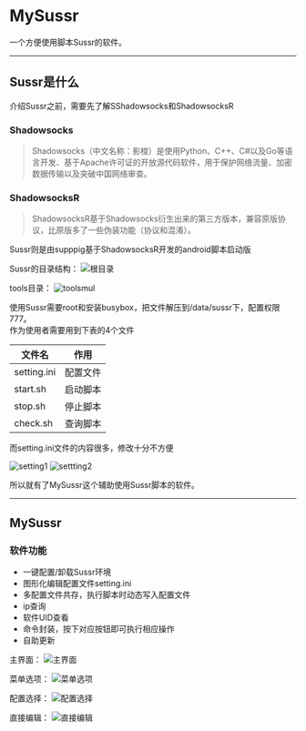 # MySussr
一个方便使用脚本Sussr的软件。
***
## Sussr是什么
 介绍Sussr之前，需要先了解SShadowsocks和ShadowsocksR
### Shadowsocks
>Shadowsocks（中文名称：影梭）是使用Python、C++、C#以及Go等语言开发、基于Apache许可证的开放源代码软件，用于保护网络流量、加密数据传输以及突破中国网络审查。

### ShadowsocksR
>ShadowsocksR基于Shadowsocks衍生出来的第三方版本，兼容原版协议，比原版多了一些伪装功能（协议和混淆）。



Sussr则是由supppig基于ShadowsocksR开发的android脚本启动版

Sussr的目录结构：
![根目录](http://i4.buimg.com/567571/8d0d4449508f990f.png)

tools目录：
![toolsmul](http://i1.piimg.com/567571/b877e9f31be9d1eb.png)

使用Sussr需要root和安装busybox，把文件解压到/data/sussr下，配置权限777。      
作为使用者需要用到下表的4个文件  

文件名 | 作用
---|---
setting.ini |  配置文件 
start.sh   |  启动脚本
stop.sh    |  停止脚本
check.sh   |  查询脚本

而setting.ini文件的内容很多，修改十分不方便

![setting1](http://i4.buimg.com/567571/9692f1200d355330.png)
![settting2](http://i1.piimg.com/567571/2fc83f1113fab288.png)

所以就有了MySussr这个辅助使用Sussr脚本的软件。

****
## MySussr
 ### 软件功能
-  一键配置/卸载Sussr环境
-  图形化编辑配置文件setting.ini
-  多配置文件共存，执行脚本时动态写入配置文件
-  ip查询
-  软件UID查看
-  命令封装，按下对应按钮即可执行相应操作
-  自助更新

主界面：
![主界面](http://i1.piimg.com/567571/49d4a0c0661f35e3.png)

菜单选项：
![菜单选项](http://i4.buimg.com/567571/16e050ad7726accb.png)

配置选择：
![配置选择](http://i1.piimg.com/567571/0b7b73b28c204f8d.png)

直接编辑：
![直接编辑](http://i2.muimg.com/567571/c2091b0e1f906029.png)
